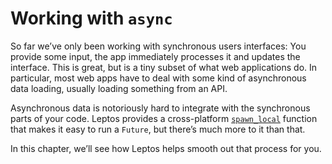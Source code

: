 # Working with `async`

So far we’ve only been working with synchronous users interfaces: You provide some input,
the app immediately processes it and updates the interface. This is great, but is a tiny
subset of what web applications do. In particular, most web apps have to deal with some kind of asynchronous data loading, usually loading something from an API.

Asynchronous data is notoriously hard to integrate with the synchronous parts of your code. Leptos provides a cross-platform [`spawn_local`](https://docs.rs/leptos/latest/leptos/fn.spawn_local.html) function that makes it easy to run a `Future`, but there’s much more to it than that.

In this chapter, we’ll see how Leptos helps smooth out that process for you.
